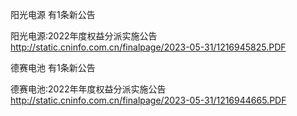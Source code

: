 阳光电源 有1条新公告 

阳光电源:2022年度权益分派实施公告 http://static.cninfo.com.cn/finalpage/2023-05-31/1216945825.PDF 

德赛电池 有1条新公告 

德赛电池:2022年年度权益分派实施公告 http://static.cninfo.com.cn/finalpage/2023-05-31/1216944665.PDF 

